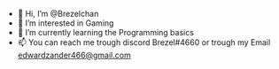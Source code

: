 - 👋 Hi, I’m @Brezelchan
- 👀 I’m interested in Gaming
- 🌱 I’m currently learning the Programming basics
- 📫 You can reach me trough discord Brezel#4660 or trough my Email edwardzander466@gmail.com

<!---
Brezelchan/Brezelchan is a ✨ special ✨ repository because its `README.md` (this file) appears on your GitHub profile.
You can click the Preview link to take a look at your changes.
--->
